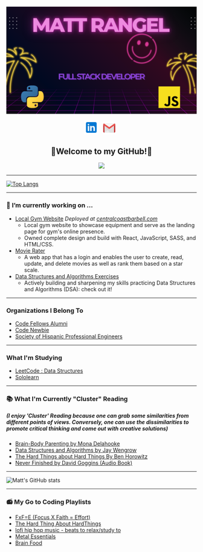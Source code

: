![header img here](./images/header-dev.png)

<p align="center">
<!-- I have a theory that GitHub does not support the ability to open a link in a new tab. I could only find evidence that it is not possible. -->
<a href="https://www.linkedin.com/in/rangel-matt/" target="_blank" rel="noopener noreferrer"><img height="38" src="./images/linkedin.png"></a>&nbsp;&nbsp;
<!-- <a href="https://dev.to/hexxking" target="_blank" rel="noopener noreferrer"><img height="35" src="./images/dev.png"></a>&nbsp;&nbsp; -->
<a href="mailto:mattrangel@gmail.com" target="_blank" rel="noopener noreferrer"><img height="35" src="./images/gmail.png"></a>&nbsp;&nbsp;
<!-- <a href="https://dev.to/hexxking" target="_blank" rel="noopener noreferrer"><img height="35" src="./images/dev.png"></a>&nbsp;&nbsp; -->
</p>

<h2 align="center">🤘Welcome to my GitHub!🤘</h2>

<p align="center">
<img src="https://visitor-badge.glitch.me/badge?page_id=rangelMatt.rangelMatt" width="110px">
</p>

---------------------

[![Top Langs](https://github-readme-stats.vercel.app/api/top-langs/?username=rangelMatt&layout=compact&theme=midnight-purple&card_width=800&langs_count=10)](https://github.com/HexxKing/github-readme-stats)

---------------------

### 🔭 **I’m currently working on ...**

- [Local Gym Website](https://github.com/rangelMatt/gym-web-app) *Deployed at [centralcoastbarbell.com](https://centralcoastbarbell.com)*
  - Local gym website to showcase equipment and serve as the landing page for gym's online presence.
  - Owned complete design and build with React, JavaScript, SASS, and HTML/CSS.
- [Movie Rater](https://github.com/rangelMatt/todo)
  - A web app that has a login and enables the user to create, read, update, and delete movies as well as rank them based on a star scale.
- [Data Structures and Algorithms Exercises](https://github.com/rangelMatt/dsa-exercises/blob/main/README.md)
  - Actively building and sharpening my skills practicing Data Structures and Algorithms (DSA): check out it!
  <!-- - Frontend
  - Backend -->

---------------------

### **Organizations I Belong To**

- [Code Fellows Alumni](https://www.linkedin.com/school/code-fellows/people/)
- [Code Newbie](https://www.codenewbie.org/)
- [Society of Hispanic Professional Engineers](https://shpe.soe.ucsc.edu/shpe-national)

---------------------

<h3> What I'm Studying</h3>

- [LeetCode : Data Structures](https://leetcode.com/rangelMatt/)
- [Sololearn](https://www.sololearn.com/profile/25311355)

---------------------

<h3> 📚 What I'm Currently "Cluster" Reading</h3>

<h5>(I enjoy 'Cluster' Reading because one can grab some similarities from different points of views. Conversely, one can use the dissimilarities to promote critical thinking and come out with creative solutions)</h5>

- [Brain-Body Parenting by Mona Delahooke](https://monadelahooke.com/brain-body-parenting/)
- [Data Structures and Algorithms by Jay Wengrow](https://www.amazon.com/Common-Sense-Guide-Structures-Algorithms-Second-dp-1680507222/dp/1680507222/ref=dp_ob_title_bk5)
- [The Hard Things about Hard Things By Ben Horowitz](https://www.amazon.com/Hard-Thing-About-Things-Building/dp/0062273205)
- [Never Finished by David Goggins (Audio Book)](https://davidgoggins.com/)

---------------------

![Matt's GitHub stats](https://github-readme-stats-git-masterrstaa-rickstaa.vercel.app/api?username=rangelMatt&show_icons=true&theme=transparent)

---------------------
<h3>📻 My Go to Coding Playlists</h3>

  - [FxF=E (Focus X Faith = Effort)](https://open.spotify.com/playlist/0kyldDeWZ7KDCoM74eiaIM?si=d6084a4c949d499a)
  - [The Hard Thing About HardThings](https://open.spotify.com/playlist/7niXfDop7ANDPWCEes7qp9?si=5b3be2c1cbca4fdc)
  - [lofi hip hop music - beats to relax/study to](https://open.spotify.com/playlist/0vvXsWCC9xrXsKd4FyS8kM?si=6c21dcd234ad44c0)
  - [Metal Essentials](https://open.spotify.com/playlist/37i9dQZF1DWWOaP4H0w5b0?si=cff9c46b446c489a)
  - [Brain Food](https://open.spotify.com/playlist/37i9dQZF1DWXLeA8Omikj7?si=9e645b5d16dc4ac9)

<!--
**rangelMatt/rangelMatt** is a ✨ _special_ ✨ repository because its `README.md` (this file) appears on your GitHub profile.

Here are some ideas to get you started:

- 🔭 I’m currently working on ...
- 🌱 I’m currently learning ...
- 👯 I’m looking to collaborate on ...
- 🤔 I’m looking for help with ...
- 💬 Ask me about ...
- 📫 How to reach me: ...
- 😄 Pronouns: ...
- ⚡ Fun fact: ...
-->
